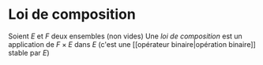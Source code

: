 # Loi de composition
Soient $E$ et $F$ deux ensembles (non vides)
Une _loi de composition_ est un application de $F\times E$ dans $E$ (c'est une [[opérateur binaire|opération binaire]] stable par $E$)

